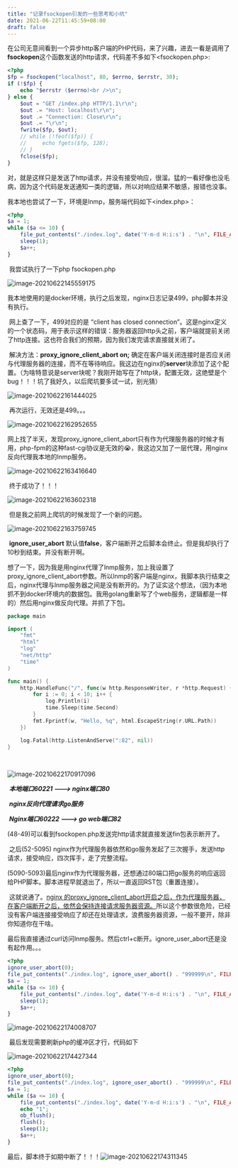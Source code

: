 ```yaml
---
title: "记录fsockopen引发的一些思考和小坑"
date: 2021-06-22T11:45:59+08:00
draft: false
---
```


​	在公司无意间看到一个异步http客户端的PHP代码，来了兴趣，进去一看是调用了**fsockopen**这个函数发送的http请求，代码差不多如下<fsockopen.php>:

```php
<?php
$fp = fsockopen("localhost", 80, $errno, $errstr, 30);
if (!$fp) {
    echo "$errstr ($errno)<br />\n";
} else {
    $out = "GET /index.php HTTP/1.1\r\n";
    $out .= "Host: localhost\r\n";
    $out .= "Connection: Close\r\n";
    $out .= "\r\n";
    fwrite($fp, $out);
    // while (!feof($fp)) {
    //     echo fgets($fp, 128);
    // }
    fclose($fp);
}
```

​	对，就是这样只是发送了http请求，并没有接受响应，很溜。猛的一看好像也没毛病，因为这个代码是发送通知一类的逻辑，所以对响应结果不敏感，报错也没事。

​	我本地也尝试了一下，环境是lnmp，服务端代码如下<index.php>：

```php
<?php
$a = 1;
while ($a <= 10) {
    file_put_contents("./index.log", date('Y-m-d H:i:s') . "\n", FILE_APPEND);
    sleep(1);
    $a++;
}
```

​	我尝试执行了一下php fsockopen.php

![image-20210622145559175](https://raw.githubusercontent.com/jeffmingup/image/master/img/image-20210622145559175.png)

​	我本地使用的是docker环境，执行之后发现，nginx日志记录499，php脚本并没有执行。

​	网上查了一下，499对应的是 “client has closed connection”。这是nginx定义的一个状态码，用于表示这样的错误：服务器返回http头之前，客户端就提前关闭了http连接。这也符合我们的预期，因为我们发完请求直接就关闭了。

​	解决方法：**proxy_ignore_client_abort  on;** 确定在客户端关闭连接时是否应关闭与代理服务器的连接，而不在等待响应。我这边在nginx的**server**块添加了这个配置。（为啥特意说是server块呢？我刚开始写在了http块，配置无效，这绝壁是个bug！！！坑了我好久，以后爬坑要多试一试，别光猜）

![image-20210622161444025](https://raw.githubusercontent.com/jeffmingup/image/master/img/image-20210622161444025.png)

​	再次运行，无效还是499。。。

![image-20210622162952655](https://raw.githubusercontent.com/jeffmingup/image/master/img/image-20210622162952655.png)

​	网上找了半天，发现proxy_ignore_client_abort只有作为代理服务器的时候才有用，php-fpm的这种fast-cgi协议是无效的😭，我这边又加了一层代理，用nginx反向代理我本地的lnmp服务。

![image-20210622163416640](https://raw.githubusercontent.com/jeffmingup/image/master/img/image-20210622163416640.png)

​	终于成功了！！！

![image-20210622163602318](https://raw.githubusercontent.com/jeffmingup/image/master/img/image-20210622163602318.png)

​	但是我之前网上爬坑的时候发现了一个新的问题。

![image-20210622163759745](https://raw.githubusercontent.com/jeffmingup/image/master/img/image-20210622163759745.png)

​	**ignore_user_abort** 默认值**false**，客户端断开之后脚本会终止。但是我却执行了10秒到结束。并没有断开啊。

​	想了一下，因为我是用nginx代理了lnmp服务，加上我设置了proxy_ignore_client_abort参数。所以lnmp的客户端是nginx，我脚本执行结束之后，nginx代理与lnmp服务器之间是没有断开的。为了证实这个想法，（因为本地抓不到docker环境内的数据包。我用golang重新写了个web服务，逻辑都是一样的）然后用nginx做反向代理。并抓了下包。

```go
package main

import (
	"fmt"
	"html"
	"log"
	"net/http"
	"time"
)

func main() {
	http.HandleFunc("/", func(w http.ResponseWriter, r *http.Request) {
		for i := 0; i < 10; i++ {
			log.Println(i)
			time.Sleep(time.Second)
		}
		fmt.Fprintf(w, "Hello, %q", html.EscapeString(r.URL.Path))
	})

	log.Fatal(http.ListenAndServe(":82", nil))
}
```

​	

![image-20210622170917096](https://raw.githubusercontent.com/jeffmingup/image/master/img/image-20210622170917096.png)

​	***本地端口60221  --->  nginx端口80***

​	***nginx反向代理请求go服务***

​	***Nginx端口60222 ---> go web端口82***

​	(48-49)可以看到fsockopen.php发送完http请求就直接发送fin包表示断开了。

​	之后(52-5095) nginx作为代理服务器依然和go服务发起了三次握手，发送http请求，接受响应，四次挥手，走了完整流程。

​	(5090-5093)最后nginx作为代理服务器，还想通过80端口把go服务的响应返回给PHP脚本。脚本进程早就退出了，所以一直返回RST包（重置连接）。

​	这就说通了。<u>nginx 的proxy_ignore_client_abort开启之后，作为代理服务器，在客户端断开之后，依然会保持连接请求服务器资源。</u>所以这个参数很危险，已经没有客户端连接接受响应了却还在处理请求，浪费服务器资源，一般不要开，除非你知道你在干啥。

​	最后我直接通过curl访问lnmp服务。然后ctrl+c断开。ignore_user_abort还是没有起作用。。。

```php
<?php
ignore_user_abort(0);
file_put_contents("./index.log", ignore_user_abort() . "999999\n", FILE_APPEND);
$a = 1;
while ($a <= 10) {
    file_put_contents("./index.log", date('Y-m-d H:i:s') . "\n", FILE_APPEND);
    sleep(1);
    $a++;
}
```

![image-20210622174008707](https://raw.githubusercontent.com/jeffmingup/image/master/img/image-20210622174008707.png)

​	最后发现需要刷新php的缓冲区才行，代码如下

![image-20210622174427344](https://raw.githubusercontent.com/jeffmingup/image/master/img/image-20210622174427344.png)

```php
<?php
ignore_user_abort(0);
file_put_contents("./index.log", ignore_user_abort() . "999999\n", FILE_APPEND);
$a = 1;
while ($a <= 10) {
    file_put_contents("./index.log", date('Y-m-d H:i:s') . "\n", FILE_APPEND);
    echo "1";
    ob_flush();
    flush();
    sleep(1);
    $a++;
}
```

最后，脚本终于如期中断了！！！![image-20210622174311345](https://raw.githubusercontent.com/jeffmingup/image/master/img/image-20210622174311345.png)
